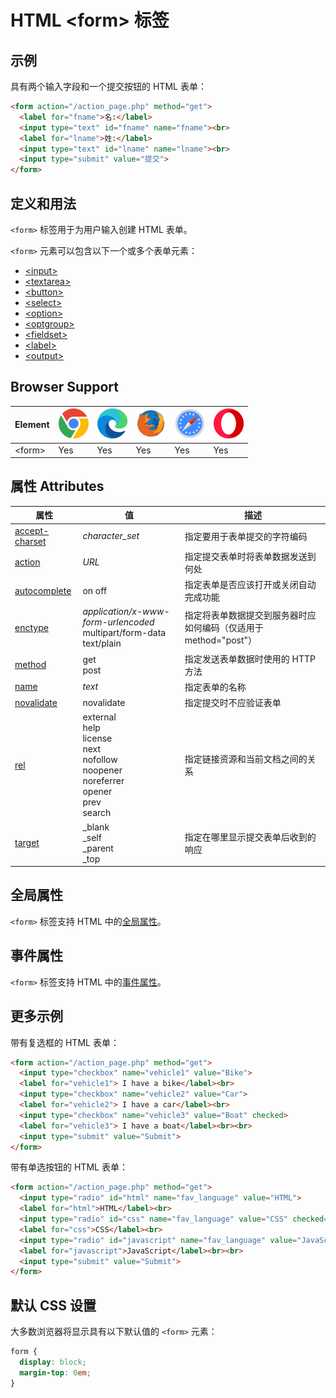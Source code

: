 HTML \<form> 标签
===


## 示例

具有两个输入字段和一个提交按钮的 HTML 表单：

```html idoc:preview:iframe
<form action="/action_page.php" method="get">
  <label for="fname">名:</label>
  <input type="text" id="fname" name="fname"><br>
  <label for="lname">姓:</label>
  <input type="text" id="lname" name="lname"><br>
  <input type="submit" value="提交">
</form>
```
## 定义和用法

`<form>` 标签用于为用户输入创建 HTML 表单。

`<form>` 元素可以包含以下一个或多个表单元素：

*   [\<input>](./input.md)
*   [\<textarea>](./textarea.md)
*   [\<button>](./button.md)
*   [\<select>](./select.md)
*   [\<option>](./option.md)
*   [\<optgroup>](./optgroup.md)
*   [\<fieldset>](./fieldset.md)
*   [\<label>](./label.md)
*   [\<output>](./output.md)

## Browser Support

| Element | ![chrome][1] | ![edge][2] | ![firefox][3] | ![safari][4] | ![opera][5] |
| ------- | --- | --- | --- | --- | --- |
| \<form> | Yes | Yes | Yes | Yes | Yes |

## 属性 Attributes

| 属性 | 值 | 描述 |
| ---- | ---- | ---- |
| [accept-charset](./form_accept_charset.md) | *character\_set* | 指定要用于表单提交的字符编码|
| [action](./form_action.md)                 | *URL* | 指定提交表单时将表单数据发送到何处|
| [autocomplete](./form_autocomplete.md)     | on off  | 指定表单是否应该打开或关闭自动完成功能|
| [enctype](./form_enctype.md) | _application/x-www-form-urlencoded_<br >multipart/form-data<br >text/plain  | 指定将表单数据提交到服务器时应如何编码（仅适用于 method="post"）|
| [method](./form_method.md) | get<br >post  | 指定发送表单数据时使用的 HTTP 方法|
| [name](./form_name.md)                     | *text* | 指定表单的名称|
| [novalidate](./form_novalidate.md)         | novalidate  | 指定提交时不应验证表单|
| [rel](./form_rel.md)                       | external<br >help<br >license<br >next<br >nofollow<br >noopener<br >noreferrer<br >opener<br >prev<br >search  | 指定链接资源和当前文档之间的关系|
| [target](./form_target.md)                 | \_blank<br >\_self<br >\_parent<br >\_top  | 指定在哪里显示提交表单后收到的响应|

## 全局属性

`<form>` 标签支持 HTML 中的[全局属性](../reference/standardattributes.md)。

## 事件属性

`<form>` 标签支持 HTML 中的[事件属性](../reference/eventattributes.md)。

## 更多示例

带有复选框的 HTML 表单：

```html idoc:preview:iframe
<form action="/action_page.php" method="get">
  <input type="checkbox" name="vehicle1" value="Bike">
  <label for="vehicle1"> I have a bike</label><br>
  <input type="checkbox" name="vehicle2" value="Car">
  <label for="vehicle2"> I have a car</label><br>
  <input type="checkbox" name="vehicle3" value="Boat" checked>
  <label for="vehicle3"> I have a boat</label><br><br>
  <input type="submit" value="Submit">
</form>
```

带有单选按钮的 HTML 表单：

```html idoc:preview:iframe
<form action="/action_page.php" method="get">
  <input type="radio" id="html" name="fav_language" value="HTML">
  <label for="html">HTML</label><br>
  <input type="radio" id="css" name="fav_language" value="CSS" checked="checked">
  <label for="css">CSS</label><br>
  <input type="radio" id="javascript" name="fav_language" value="JavaScript">
  <label for="javascript">JavaScript</label><br><br>
  <input type="submit" value="Submit">
</form>
```

## 默认 CSS 设置

大多数浏览器将显示具有以下默认值的 `<form>` 元素：

```css
form {
  display: block;
  margin-top: 0em;
}
```

[1]: ../assets/chrome.svg
[2]: ../assets/edge.svg
[3]: ../assets/firefox.svg
[4]: ../assets/safari.svg
[5]: ../assets/opera.svg